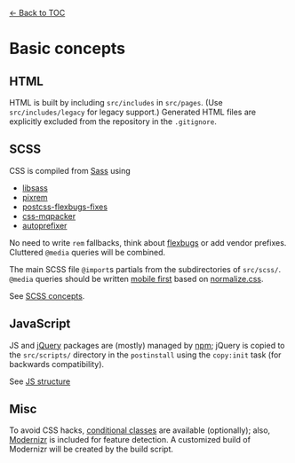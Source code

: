 [← Back to TOC](TOC.md)

# Basic concepts

## HTML

HTML is built by including `src/includes` in `src/pages`. (Use `src/includes/legacy` for legacy support.) Generated HTML files are explicitly excluded from the repository in the `.gitignore`.

## SCSS

CSS is compiled from [Sass](http://sass-lang.com) using

* [libsass](http://libsass.org)
* [pixrem](https://github.com/robwierzbowski/node-pixrem)
* [postcss-flexbugs-fixes](https://www.npmjs.com/package/postcss-flexbugs-fixes)
* [css-mqpacker](https://www.npmjs.com/package/css-mqpacker)
* [autoprefixer](https://github.com/nDmitry/grunt-autoprefixer)

No need to write `rem` fallbacks, think about [flexbugs](https://github.com/philipwalton/flexbugs) or add vendor prefixes. Cluttered `@media` queries will be combined.

The main SCSS file `@import`s partials from the subdirectories of `src/scss/`. `@media` queries should be written [mobile first](http://bradfrostweb.com/blog/web/mobile-first-responsive-web-design/) based on [normalize.css](https://github.com/necolas/normalize.css/).

See [SCSS concepts](scss-concepts.md).

## JavaScript

JS and [jQuery](http://jquery.com) packages are (mostly) managed by [npm](https://www.npmjs.com/package/npm); jQuery is copied to the `src/scripts/` directory in the `postinstall` using the `copy:init` task (for backwards compatibility).

See [JS structure](javascript.md)

## Misc

To avoid CSS hacks, [conditional classes](http://www.paulirish.com/2008/conditional-stylesheets-vs-css-hacks-answer-neither/) are available (optionally); also, [Modernizr](http://modernizr.com) is included for feature detection. A customized build of Modernizr will be created by the build script.